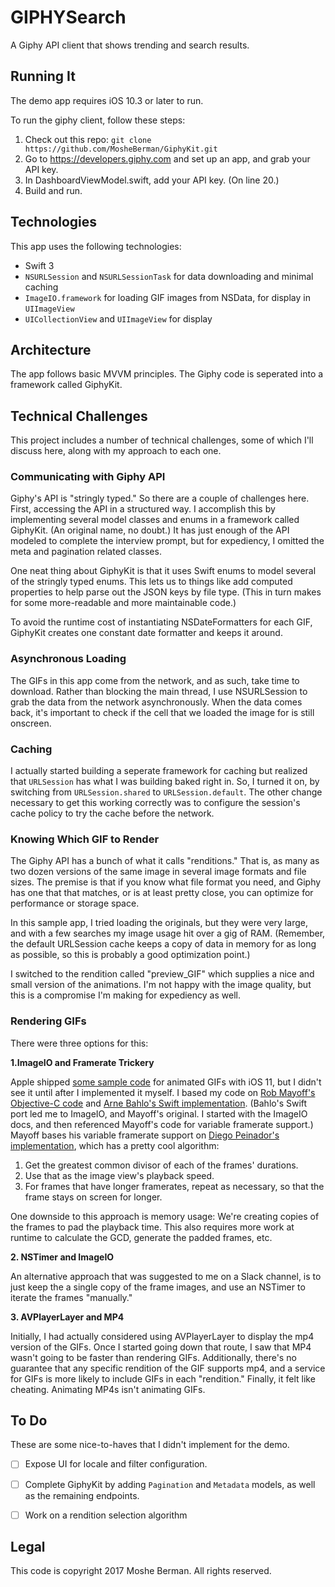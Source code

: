# GIPHYSearch

A Giphy API client that shows trending and search results. 

## Running It 

The demo app requires iOS 10.3 or later to run.

To run the giphy client, follow these steps:
1. Check out this repo: `git clone https://github.com/MosheBerman/GiphyKit.git`
2. Go to https://developers.giphy.com and set up an app, and grab your API key.
3. In DashboardViewModel.swift, add your API key. (On line 20.) 
4. Build and run.


## Technologies
This app uses the following technologies:
- Swift 3
- `NSURLSession` and `NSURLSessionTask` for data downloading and minimal caching
- `ImageIO.framework` for loading GIF images from NSData, for display in `UIImageView`
- `UICollectionView` and `UIImageView` for display

## Architecture
The app follows basic MVVM principles. The Giphy code is seperated into a framework called GiphyKit.

## Technical Challenges
This project includes a number of technical challenges, some of which I'll discuss here, along with my approach to each one.

### Communicating with Giphy API
Giphy's API is "stringly typed." So there are a couple of challenges here. First, accessing the API in a structured way. I accomplish this by implementing several model classes and enums in a framework called GiphyKit. (An original name, no doubt.) It has just enough of the API modeled to complete the interview prompt, but for expediency, I omitted the meta and pagination related classes. 

One neat thing about GiphyKit is that it uses Swift enums to model several of the stringly typed enums. This lets us to things like add computed properties to help parse out the JSON keys by file type. (This in turn makes for some more-readable and more maintainable code.)

To avoid the runtime cost of instantiating NSDateFormatters for each GIF, GiphyKit creates one constant date formatter and keeps it around.

### Asynchronous Loading
The GIFs in this app come from the network, and as such, take time to download. Rather than blocking the main thread, I use NSURLSession to grab the data from the network asynchronously. When the data comes back, it's important to check if the cell that we loaded the image for is still onscreen.


### Caching 
I actually started building a seperate framework for caching but realized that `URLSession` has what I was building baked right in. So, I turned it on, by switching from `URLSession.shared` to `URLSession.default`. The other change necessary to get this working correctly was to configure the session's cache policy to try the cache before the network.

### Knowing Which GIF to Render

The Giphy API has a bunch of what it calls "renditions." That is, as many as two dozen versions of the same image in several image formats and file sizes. The premise is that if you know what file format you need, and Giphy has one that that matches, or is at least pretty close, you can optimize for performance or storage space.  

In this sample app, I tried loading the originals, but they were very large, and with a few searches my image usage hit over a gig of RAM. (Remember, the default URLSession cache keeps a copy of data in memory for as long as possible, so this is probably a good optimization point.)

I switched to the rendition called "preview_GIF" which supplies a nice and small version of the animations. I'm not happy with the image quality, but this is a compromise I'm making for expediency as well.

### Rendering GIFs

There were three options for this:

**1.ImageIO and Framerate Trickery**

Apple shipped [some sample code][1] for animated GIFs with iOS 11, but I didn't see it until after I implemented it myself.
I based my code on [Rob Mayoff's Objective-C code][2] and [Arne Bahlo's Swift implementation][3]. (Bahlo's Swift port led me to ImageIO, and Mayoff's original. I started with the ImageIO docs, and then referenced Mayoff's code for variable framerate support.) Mayoff bases his variable framerate support on [Diego Peinador's implementation][4], which has a pretty cool algorithm:

1. Get the greatest common divisor of each of the frames' durations.
2. Use that as the image view's playback speed.
3. For frames that have longer framerates, repeat as necessary, so that the frame stays on screen for longer.

One downside to this approach is memory usage: We're creating copies of the frames to pad the playback time. This also requires more work at runtime to calculate the GCD, generate the padded frames, etc.  

**2. NSTimer and ImageIO**

An alternative approach that was suggested to me on a Slack channel, is to just keep the a single copy of the frame images, and use an NSTimer to iterate the frames "manually." 

**3. AVPlayerLayer and MP4**

Initially, I had actually considered using AVPlayerLayer to display the mp4 version of the GIFs. Once I started going down that route, I saw that MP4 wasn't going to be faster than rendering GIFs. Additionally, there's no guarantee that any specific rendition of the GIF supports mp4, and a service for GIFs is more likely to include GIFs in each "rendition." Finally, it felt like cheating. Animating MP4s isn't animating GIFs.

## To Do 
These are some nice-to-haves that I didn't implement for the demo.
- [ ] Expose UI for locale and filter configuration.
- [ ] Complete GiphyKit by adding `Pagination` and `Metadata` models, as well as the remaining endpoints.
- [ ] Work on a rendition selection algorithm
 

## Legal

This code is copyright 2017 Moshe Berman. All rights reserved. 

<!-- Sources -->

[1]: https://developer.apple.com/library/content/samplecode/UsingPhotosFramework/Listings/Shared_AnimatedImage_swift.html
[2]: https://github.com/mayoff/uiimage-from-animated-gif
[3]: https://github.com/bahlo/SwiftGif
[4]: https://github.com/diegopeinador/uiimage-from-animated-gif
